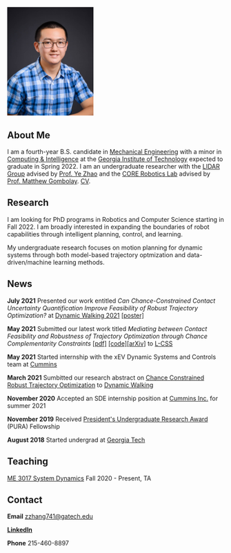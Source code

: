 <img src="docs/profile_pic.jpg" alt="drawing" width="200"/>

## About Me
I am a fourth-year B.S. candidate in [Mechanical Engineering](https://www.me.gatech.edu/) with a minor in [Computing & Intelligence](https://www.cc.gatech.edu/content/minor-computing-intelligence) at the [Georgia Institute of Technology](https://www.gatech.edu/) expected to graduate in Spring 2022. I am an undergraduate researcher with the [LIDAR Group](http://lab-idar.gatech.edu/) advised by [Prof. Ye Zhao](https://sites.google.com/site/yezhaout) and the [CORE Robotics Lab](https://core-robotics.gatech.edu/) advised by [Prof. Matthew Gombolay](https://core-robotics.gatech.edu/people/matthew-gombolay/). 
[CV](docs/John_Zhang_Curriculum_Vitae.pdf).

## Research
I am looking for PhD programs in Robotics and Computer Science starting in Fall 2022. I am broadly interested in expanding the boundaries of robot capabilities through intelligent planning, control, and learning. 

My undergraduate research focuses on motion planning for dynamic systems through both model-based trajectory optmization and data-driven/machine learning methods.

## News
**July 2021** Presented our work entitled *Can Chance-Constrained Contact Uncertainty Quantification Improve Feasibility of Robust Trajectory Optimization?* at [Dynamic Walking 2021](https://www.dynamicwalking2021.org/) [[poster]](docs/Chance%20Constraint%20Poster.pdf)

**May 2021** Submitted our latest work titled *Mediating between Contact Feasibility and Robustness of Trajectory Optimization through Chance Complementarity Constraints* [[pdf]](http://lab-idar.gatech.edu/wp-content/uploads/Publications/Chance_Constrained_Robust_CITO_2021.pdf) [[code]](https://github.com/GTLIDAR/ChanceConstrainedRobustCITO)[[arXiv]](https://arxiv.org/abs/2105.09973) to [L-CSS](http://ieee-cssletters.dei.unipd.it/index.php)

**May 2021** Started internship with the xEV Dynamic Systems and Controls team at [Cummins](https://www.cummins.com/)

**March 2021** Sumbitted our research abstract on [Chance Constrained Robust Trajectory Optimization](http://lab-idar.gatech.edu/wp-content/uploads/Publications/DW2021_Chance_Constraint.pdf) to [Dynamic Walking](https://www.dynamicwalking2021.org/)

**November 2020** Accepted an SDE internship position at [Cummins Inc.](https://www.cummins.com/) for summer 2021

**November 2019** Received [President's Undergraduate Research Award](http://www.undergradresearch.gatech.edu/pura-salary) (PURA) Fellowship

**August 2018** Started undergrad at [Georgia Tech](https://www.gatech.edu/)

## Teaching
[ME 3017 System Dynamics](https://me.gatech.edu/files/ug/me3017.pdf) Fall 2020 - Present, TA

## Contact

**Email** zzhang741@gatech.edu

[**LinkedIn**](https://www.linkedin.com/in/john-zhang-01/)

**Phone** 215-460-8897
